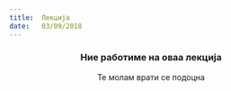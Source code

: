 ```yaml
---
title:  Лекција
date:   03/09/2018
---
```


### <center>Ние работиме на оваа лекција</center>
<center>Те молам врати се подоцна</center>